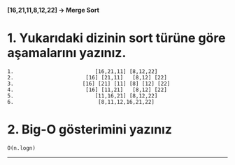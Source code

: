 **[16,21,11,8,12,22] -> Merge Sort**

# 1. Yukarıdaki dizinin sort türüne göre aşamalarını yazınız.

```
1.                          [16,21,11] [8,12,22]
2.                       [16] [21,11]   [8,12] [22]
3.                      [16] [21] [11] [8] [12] [22]
4.                       [16] [11,21]   [8,12] [22]
5.                          [11,16,21] [8,12,22]
6.                           [8,11,12,16,21,22]
```

# 2. Big-O gösterimini yazınız

   ```O(n.logn) ```

<hr>
